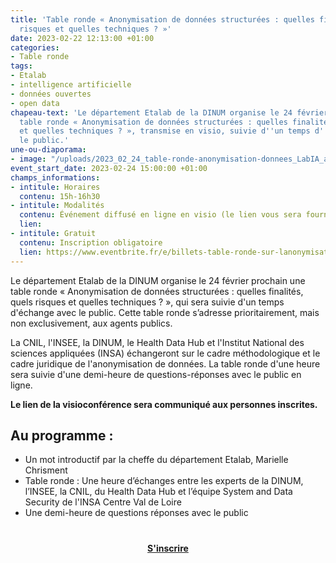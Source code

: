 ```yaml
---
title: 'Table ronde « Anonymisation de données structurées : quelles finalités, quels
  risques et quelles techniques ? »'
date: 2023-02-22 12:13:00 +01:00
categories:
- Table ronde
tags:
- Etalab
- intelligence artificielle
- données ouvertes
- open data
chapeau-text: 'Le département Etalab de la DINUM organise le 24 février prochain une
  table ronde « Anonymisation de données structurées : quelles finalités, quels risques
  et quelles techniques ? », transmise en visio, suivie d''un temps d''échange avec
  le public.'
une-ou-diaporama:
- image: "/uploads/2023_02_24_table-ronde-anonymisation-donnees_LabIA_agenda.jpg"
event_start_date: 2023-02-24 15:00:00 +01:00
champs_informations:
- intitule: Horaires
  contenu: 15h-16h30
- intitule: Modalités
  contenu: Événement diffusé en ligne en visio (le lien vous sera fourni après inscription)
  lien: 
- intitule: Gratuit
  contenu: Inscription obligatoire
  lien: https://www.eventbrite.fr/e/billets-table-ronde-sur-lanonymisation-de-donnees-557722291387
---
```


Le département Etalab de la DINUM organise le 24 février prochain une table ronde « Anonymisation de données structurées : quelles finalités, quels risques et quelles techniques ? », qui sera suivie d'un temps d'échange avec le public. Cette table ronde s’adresse prioritairement, mais non exclusivement, aux agents publics.

La CNIL, l'INSEE, la DINUM, le Health Data Hub et l'Institut National des sciences appliquées (INSA) échangeront sur le cadre méthodologique et le cadre juridique de l'anonymisation de données. La table ronde d'une heure sera suivie d'une demi-heure de questions-réponses avec le public en ligne.

**Le lien de la visioconférence sera communiqué aux personnes inscrites.**


## Au programme :
* Un mot introductif par la cheffe du département Etalab, Marielle Chrisment
* Table ronde : Une heure d’échanges entre les experts de la DINUM, l’INSEE, la CNIL, du Health Data Hub et l’équipe <span lang="en">System and Data Security</span> de l'INSA Centre Val de Loire
* Une demi-heure de questions réponses avec le public


<div align="center" style="margin-bottom: 15px; margin-top: 40px"><a href="https://www.eventbrite.fr/e/billets-table-ronde-sur-lanonymisation-de-donnees-557722291387" class="button" title="S'inscrire - Lien externe"><b>S'inscrire</b></a></div>